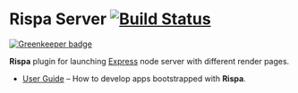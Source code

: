 # Rispa Server [![Build Status](https://api.travis-ci.org/rispa-io/rispa-server.svg?branch=master)](https://travis-ci.org/rispa-io/rispa-server)

[![Greenkeeper badge](https://badges.greenkeeper.io/rispa-io/rispa-server.svg)](https://greenkeeper.io/)

**Rispa** plugin for launching [Express](https://github.com/expressjs/express) node server with different render pages.

* [User Guide](https://github.com/rispa-io/rispa-core) – How to develop apps bootstrapped with **Rispa**.
